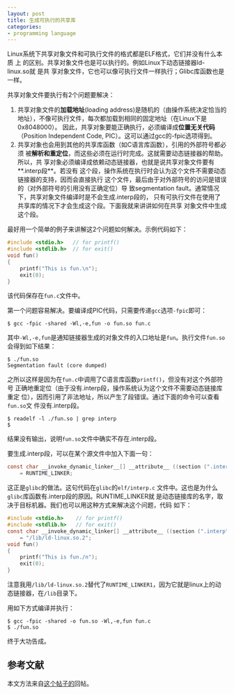 ```yaml
---
layout: post
title: 生成可执行的共享库
categories:
- programming language
---
```


Linux系统下共享对象文件和可执行文件的格式都是ELF格式，它们并没有什么本质 上
的区别。共享对象文件也是可以执行的。例如Linux下动态链接器ld-linux.so就 是共
享对象文件，它也可以像可执行文件一样执行；Glibc库函数也是一样。

共享对象文件要执行有2个问题要解决：

1.  共享对象文件的**加载地址**(loading address)是随机的（由操作系统决定恰当的
地址），不像可执行文件，每次都加载到相同的固定地址（在Linux下是0x8048000）。
因此，共享对象要能正确执行，必须编译成**位置无关代码**（Position Independent
Code, PIC）。这可以通过gcc的-fpic选项得到。
2.  共享对象也会用到其他的共享库函数（如C语言库函数），引用的外部符号都必须
被**解析和重定位**，而这些必须在运行时完成。这就需要动态链接器的帮助。所以，共
享对象必须编译成依赖动态链接器，也就是说共享对象文件要有**.interp段**。若没有
这个段，操作系统在执行时会认为这个文件不需要动态链接器的支持，因而会直接执行
这个文件，最后由于对外部符号的访问是错误的（对外部符号的引用没有正确定位）导
致segmentation fault。通常情况下，共享对象文件编译时是不会生成.interp段的，
只有可执行文件在使用了共享库的情况下才会生成这个段。下面我就来讲讲如何在共享
对象文件中生成这个段。

最好用一个简单的例子来讲解这2个问题如何解决。示例代码如下：
``` c
#include <stdio.h>   // for printf()
#include <stdlib.h>  // for exit()
void fun()
{
    printf("This is fun.\n");
    exit(0);
}
```
该代码保存在`fun.c`文件中。

第一个问题容易解决。要编译成PIC代码，只需要传递`gcc`选项`-fpic`即可：
```
$ gcc -fpic -shared -Wl,-e,fun -o fun.so fun.c
```
其中`-Wl,-e,fun`是通知链接器生成的对象文件的入口地址是`fun`。执行文件`fun.so`会得到如下结果：
```
$ ./fun.so
Segmentation fault (core dumped)
```
之所以这样是因为在`fun.c`中调用了C语言库函数`printf()`，但没有对这个外部符号
正确地重定位（由于没有.interp段，操作系统认为这个文件不需要动态链接库重定
位），因而引用了非法地址，所以产生了段错误。通过下面的命令可以查看`fun.so`文
件没有.interp段。
```
$ readelf -l ./fun.so | grep interp
$
```
结果没有输出，说明`fun.so`文件中确实不存在.interp段。

要生成.interp段，可以在某个源文件中加入下面一句：
``` c
const char __invoke_dynamic_linker__[] __attribute__ ((section (".interp"))) 
    = RUNTIME_LINKER;
```
这正是`glibc`的做法。这句代码在`glibc`的`elf/interp.c`
文件中。这也是为什么`glibc`库函数有.interp段的原因。RUNTIME_LINKER就
是动态链接库的名字，取决于目标机器。我们也可以用这种方式来解决这个问题，代码
如下：
``` c
#include <stdio.h>    // for printf()
#include <stdlib.h>   // for exit()
const char __invoke_dynamic_linker[] __attribute__ ((section (".interp"))) 
    = "/lib/ld-linux.so.2";
void fun()
{
    printf("This is fun./n");
    exit(0);
}
```
注意我用`/lib/ld-linux.so.2`替代了`RUNTIME_LINKER1`，因为它就是linux上的动态链接器，在`/lib`目录下。

用如下方式编译并执行：
```
$ gcc -fpic -shared -o fun.so -Wl,-e,fun fun.c
$ ./fun.so
```
终于大功告成。

## 参考文献

本文方法来自[这个帖子的](http://sourceware.org/ml/binutils/2008-06/msg00161.html)回帖。
